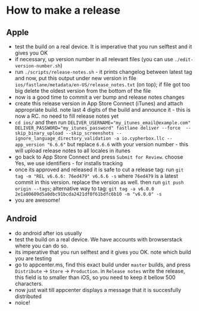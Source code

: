 # How to make a release

## Apple

- test the build on a real device. It is imperative that you run selftest and it gives you OK
- if necessary, up version number in all relevant files (you can use `./edit-version-number.sh`)
- run `./scripts/release-notes.sh` - it prints changelog between latest tag and now, put this output under
  new version in file `ios/fastlane/metadata/en-US/release_notes.txt` (on top); if file got too big
  delete the oldest version from the bottom of the file
- now is a good time to commit a ver bump and release notes changes
- create this release version in App Store Connect (iTunes) and attach appropriate build. note
  last 4 digits of the build and announce it - this is now a RC. no need to fill release notes yet
- `cd ios/` and then run `DELIVER_USERNAME="my_itunes_email@example.com" DELIVER_PASSWORD="my_itunes_password" fastlane deliver --force  --skip_binary_upload --skip_screenshots --ignore_language_directory_validation -a io.cypherbox.llc --app_version "6.6.6"`
  but replace `6.6.6` with your version number - this will upload release notes to all locales in itunes
- go back to App Store Connect and press `Submit for Review`. choose Yes, we use identifiers - for installs tracking
- once its approved and released it is safe to cut a release tag: run `git tag -m "REL v6.6.6: 76ed479" v6.6.6 -s`
  where `76ed479` is a latest commit in this version. replace the version as well. then run `git push origin --tags`; alternative way to tag: `git tag -a v6.0.0 2e1a00609d5a0dbc91bcda2421df0f61bdfc6b10 -m "v6.0.0" -s`
- you are awesome!

## Android

- do android after ios usually
- test the build on a real device. We have accounts with browserstack where you can do so.
- its imperative that you run selftest and it gives you OK. note which build you are testing
- go to appcenter.ms, find this exact build under `master` builds, and press `Distribute` -> `Store` -> `Production`.
  in `Release notes` write the release, this field is to smaller than iOS, so you need to keep it bellow 500 characters.
- now just wait till appcenter displays a message that it is succesfully distributed
- noice!
